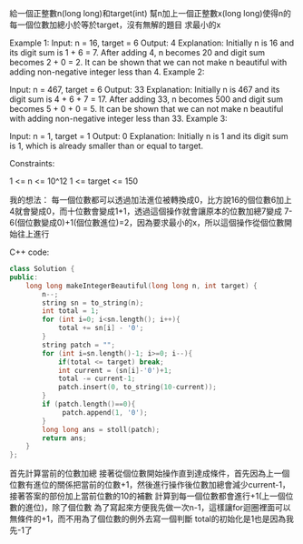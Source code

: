 給一個正整數n(long long)和target(int)
幫n加上一個正整數x(long long)使得n的每一個位數加總小於等於target，沒有無解的題目
求最小的x

Example 1:
Input: n = 16, target = 6
Output: 4
Explanation: Initially n is 16 and its digit sum is 1 + 6 = 7. After adding 4, n becomes 20 and digit sum becomes 2 + 0 = 2. It can be shown that we can not make n beautiful with adding non-negative integer less than 4.
Example 2:

Input: n = 467, target = 6
Output: 33
Explanation: Initially n is 467 and its digit sum is 4 + 6 + 7 = 17. After adding 33, n becomes 500 and digit sum becomes 5 + 0 + 0 = 5. It can be shown that we can not make n beautiful with adding non-negative integer less than 33.
Example 3:

Input: n = 1, target = 1
Output: 0
Explanation: Initially n is 1 and its digit sum is 1, which is already smaller than or equal to target.

Constraints:

1 <= n <= 10^12
1 <= target <= 150

我的想法：
每一個位數都可以透過加法進位被轉換成0，比方說16的個位數6加上4就會變成0，而十位數會變成1+1，透過這個操作就會讓原本的位數加總7變成 7-6(個位數變成0)+1(個位數進位)=2，因為要求最小的x，所以這個操作從個位數開始往上進行

C++ code:
```c++
class Solution {
public:
    long long makeIntegerBeautiful(long long n, int target) {
        n--; 
        string sn = to_string(n);
        int total = 1;
        for (int i=0; i<sn.length(); i++){
            total += sn[i] - '0';
        }
        string patch = "";
        for (int i=sn.length()-1; i>=0; i--){
            if(total <= target) break;
            int current = (sn[i]-'0')+1;
            total -= current-1;
            patch.insert(0, to_string(10-current));
        }
        if (patch.length()==0){
             patch.append(1, '0');
        }
        long long ans = stoll(patch);
        return ans;
    }
};
```
首先計算當前的位數加總
接著從個位數開始操作直到達成條件，首先因為上一個位數有進位的關係把當前的位數+1，然後進行操作後位數加總會減少current-1，接著答案的部份加上當前位數的10的補數
計算到每一個位數都會進行+1(上一個位數的進位)，除了個位數
為了寫起來方便我先做一次n-1，這樣讓for迴圈裡面可以無條件的+1，而不用為了個位數的例外去寫一個判斷
total的初始化是1也是因為我先-1了
